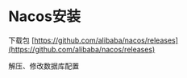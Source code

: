 # Nacos安装

下载包
[https://github.com/alibaba/nacos/releases](https://github.com/alibaba/nacos/releases)

解压、修改数据库配置


